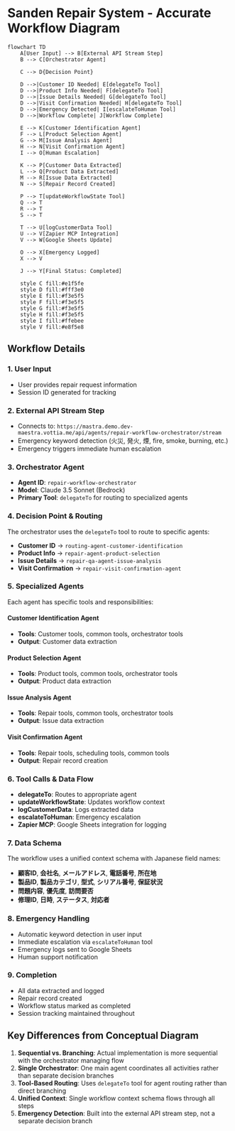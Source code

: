# Sanden Repair System - Accurate Workflow Diagram

```mermaid
flowchart TD
    A[User Input] --> B[External API Stream Step]
    B --> C[Orchestrator Agent]
    
    C --> D{Decision Point}
    
    D -->|Customer ID Needed| E[delegateTo Tool]
    D -->|Product Info Needed| F[delegateTo Tool]
    D -->|Issue Details Needed| G[delegateTo Tool]
    D -->|Visit Confirmation Needed| H[delegateTo Tool]
    D -->|Emergency Detected| I[escalateToHuman Tool]
    D -->|Workflow Complete| J[Workflow Complete]
    
    E --> K[Customer Identification Agent]
    F --> L[Product Selection Agent]
    G --> M[Issue Analysis Agent]
    H --> N[Visit Confirmation Agent]
    I --> O[Human Escalation]
    
    K --> P[Customer Data Extracted]
    L --> Q[Product Data Extracted]
    M --> R[Issue Data Extracted]
    N --> S[Repair Record Created]
    
    P --> T[updateWorkflowState Tool]
    Q --> T
    R --> T
    S --> T
    
    T --> U[logCustomerData Tool]
    U --> V[Zapier MCP Integration]
    V --> W[Google Sheets Update]
    
    O --> X[Emergency Logged]
    X --> V
    
    J --> Y[Final Status: Completed]
    
    style C fill:#e1f5fe
    style D fill:#fff3e0
    style E fill:#f3e5f5
    style F fill:#f3e5f5
    style G fill:#f3e5f5
    style H fill:#f3e5f5
    style I fill:#ffebee
    style V fill:#e8f5e8
```

## Workflow Details

### 1. User Input
- User provides repair request information
- Session ID generated for tracking

### 2. External API Stream Step
- Connects to: `https://mastra.demo.dev-maestra.vottia.me/api/agents/repair-workflow-orchestrator/stream`
- Emergency keyword detection (火災, 発火, 煙, fire, smoke, burning, etc.)
- Emergency triggers immediate human escalation

### 3. Orchestrator Agent
- **Agent ID**: `repair-workflow-orchestrator`
- **Model**: Claude 3.5 Sonnet (Bedrock)
- **Primary Tool**: `delegateTo` for routing to specialized agents

### 4. Decision Point & Routing
The orchestrator uses the `delegateTo` tool to route to specific agents:

- **Customer ID** → `routing-agent-customer-identification`
- **Product Info** → `repair-agent-product-selection`
- **Issue Details** → `repair-qa-agent-issue-analysis`
- **Visit Confirmation** → `repair-visit-confirmation-agent`

### 5. Specialized Agents
Each agent has specific tools and responsibilities:

#### Customer Identification Agent
- **Tools**: Customer tools, common tools, orchestrator tools
- **Output**: Customer data extraction

#### Product Selection Agent
- **Tools**: Product tools, common tools, orchestrator tools
- **Output**: Product data extraction

#### Issue Analysis Agent
- **Tools**: Repair tools, common tools, orchestrator tools
- **Output**: Issue data extraction

#### Visit Confirmation Agent
- **Tools**: Repair tools, scheduling tools, common tools
- **Output**: Repair record creation

### 6. Tool Calls & Data Flow
- **delegateTo**: Routes to appropriate agent
- **updateWorkflowState**: Updates workflow context
- **logCustomerData**: Logs extracted data
- **escalateToHuman**: Emergency escalation
- **Zapier MCP**: Google Sheets integration for logging

### 7. Data Schema
The workflow uses a unified context schema with Japanese field names:
- **顧客ID**, **会社名**, **メールアドレス**, **電話番号**, **所在地**
- **製品ID**, **製品カテゴリ**, **型式**, **シリアル番号**, **保証状況**
- **問題内容**, **優先度**, **訪問要否**
- **修理ID**, **日時**, **ステータス**, **対応者**

### 8. Emergency Handling
- Automatic keyword detection in user input
- Immediate escalation via `escalateToHuman` tool
- Emergency logs sent to Google Sheets
- Human support notification

### 9. Completion
- All data extracted and logged
- Repair record created
- Workflow status marked as completed
- Session tracking maintained throughout

## Key Differences from Conceptual Diagram

1. **Sequential vs. Branching**: Actual implementation is more sequential with the orchestrator managing flow
2. **Single Orchestrator**: One main agent coordinates all activities rather than separate decision branches
3. **Tool-Based Routing**: Uses `delegateTo` tool for agent routing rather than direct branching
4. **Unified Context**: Single workflow context schema flows through all steps
5. **Emergency Detection**: Built into the external API stream step, not a separate decision branch
